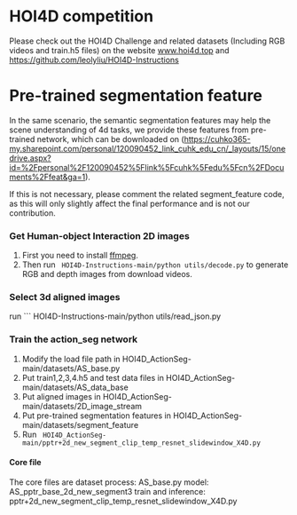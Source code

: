 # HOI4D competition
Please check out the HOI4D Challenge and related datasets (Including RGB videos and train.h5 files) on the website www.hoi4d.top and https://github.com/leolyliu/HOI4D-Instructions

# Pre-trained segmentation feature

In the same scenario, the semantic segmentation features may help the scene understanding of 4d tasks, we provide these features from pre-trained network, which can be downloaded on (https://cuhko365-my.sharepoint.com/personal/120090452_link_cuhk_edu_cn/_layouts/15/onedrive.aspx?id=%2Fpersonal%2F120090452%5Flink%5Fcuhk%5Fedu%5Fcn%2FDocuments%2Ffeat&ga=1).

If this is not necessary, please comment the related segment_feature code, as this will only slightly affect the final performance and is not our contribution.

### Get Human-object Interaction 2D images

1. First you need to install [ffmpeg](https://ffmpeg.org/).
2. Then run ``` HOI4D-Instructions-main/python utils/decode.py``` to generate RGB and depth images from download videos.

### Select 3d aligned images 

  run ``` HOI4D-Instructions-main/python utils/read_json.py


### Train the action_seg network

1. Modify the load file path in HOI4D_ActionSeg-main/datasets/AS_base.py
2. Put train1,2,3,4.h5 and test data files in HOI4D_ActionSeg-main/datasets/AS_data_base 
3. Put aligned images in HOI4D_ActionSeg-main/datasets/2D_image_stream 
4. Put pre-trained segmentation features in HOI4D_ActionSeg-main/datasets/segment_feature
5. Run ``` HOI4D_ActionSeg-main/pptr+2d_new_segment_clip_temp_resnet_slidewindow_X4D.py```


#### Core file

The core files are
dataset process: AS_base.py 
model: AS_pptr_base_2d_new_segment3
train and inference: pptr+2d_new_segment_clip_temp_resnet_slidewindow_X4D.py